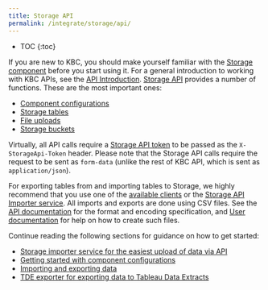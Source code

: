 ```yaml
---
title: Storage API
permalink: /integrate/storage/api/
---
```


* TOC
{:toc}

If you are new to KBC, you should make yourself familiar with
the [Storage component](https://help.keboola.com/storage/) before you start using it.
For a general introduction to working with KBC APIs, see the [API Introduction](/overview/api/).
[Storage API](http://docs.keboola.apiary.io/) provides a number of functions. These are the most important ones:

- [Component configurations](http://docs.keboola.apiary.io/#reference/component-configurations/)
- [Storage tables](http://docs.keboola.apiary.io/#reference/tables)
- [File uploads](http://docs.keboola.apiary.io/#reference/files)
- [Storage buckets](http://docs.keboola.apiary.io/#reference/buckets)

Virtually, all API calls require a [Storage API token](https://help.keboola.com/storage/tokens/) to
be passed as the `X-StorageApi-Token` header.
Please note that the Storage API calls require the request to be sent
as `form-data` (unlike the rest of KBC API, which is sent as `application/json`).

For exporting tables from and importing tables to Storage, we highly recommend that you use one of the
[available clients](/integrate/storage/) or the [Storage API Importer service](/integrate/storage/api/importer/).
All imports and exports are done using CSV files. See
the [API documentation](http://docs.keboola.apiary.io/#reference/csv-files-formats) for the format
and encoding specification, and
[User documentation](https://help.keboola.com/storage/tables/csv-files/) for help on how to create such files.

Continue reading the following sections for guidance on how to get started:

- [Storage importer service for the easiest upload of data via API](/integrate/storage/api/importer/)
- [Getting started with component configurations](/integrate/storage/api/configurations/)
- [Importing and exporting data](/integrate/storage/api/import-export/)
- [TDE exporter for exporting data to Tableau Data Extracts](/integrate/storage/api/tde-exporter/)

